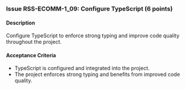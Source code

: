 ### Issue RSS-ECOMM-1_09: Configure TypeScript (6 points)

#### Description

Configure TypeScript to enforce strong typing and improve code quality throughout the project.

#### Acceptance Criteria

- TypeScript is configured and integrated into the project.
- The project enforces strong typing and benefits from improved code quality.

